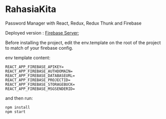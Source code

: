 # RahasiaKita
Password Manager with React, Redux, Redux Thunk and Firebase

Deployed version : [Firebase Server](rahasiakita.joanlamrack.me);

Before installing the project, edit the env.template on the root of the project to match of your firebase config.

env template content:
```
REACT_APP_FIREBASE_APIKEY=
REACT_APP_FIREBASE_AUTHDOMAIN=
REACT_APP_FIREBASE_DATABASEURL=
REACT_APP_FIREBASE_PROJECTID=
REACT_APP_FIREBASE_STORAGEBUCK=
REACT_APP_FIREBASE_MSGSENDERID=
```
and then run:

```
npm install
npm start
```